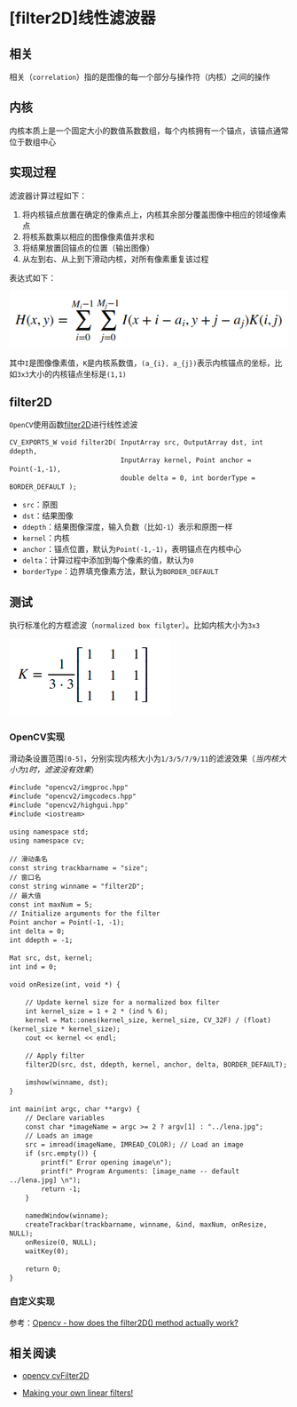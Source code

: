 
# [filter2D]线性滤波器

## 相关

相关（`correlation`）指的是图像的每一个部分与操作符（内核）之间的操作

## 内核

内核本质上是一个固定大小的数值系数数组，每个内核拥有一个锚点，该锚点通常位于数组中心

## 实现过程

滤波器计算过程如下：

1. 将内核锚点放置在确定的像素点上，内核其余部分覆盖图像中相应的领域像素点
2. 将核系数乘以相应的图像像素值并求和
3. 将结果放置回锚点的位置（输出图像）
4. 从左到右、从上到下滑动内核，对所有像素重复该过程

表达式如下：

<!-- $$
H(x,y)=\sum_{i=0}^{M_{i}-1} \sum_{j=0}^{M_{j}-1}I(x+i-a_{i}, y+j-a_{j})K(i,j)
$$ -->

![](./imgs/filter2d.png)

其中`I`是图像像素值，`K`是内核系数值，`(a_{i}, a_{j})`表示内核锚点的坐标，比如`3x3`大小的内核锚点坐标是`(1,1)`

## filter2D

`OpenCV`使用函数[filter2D](https://docs.opencv.org/4.1.0/d5/df1/group__imgproc__hal__functions.html#ga42c2468ab3a1238fbf48458c57169081)进行线性滤波

```
CV_EXPORTS_W void filter2D( InputArray src, OutputArray dst, int ddepth,
                            InputArray kernel, Point anchor = Point(-1,-1),
                            double delta = 0, int borderType = BORDER_DEFAULT );
```

* `src`：原图
* `dst`：结果图像
* `ddepth`：结果图像深度，输入负数（比如`-1`）表示和原图一样
* `kernel`：内核
* `anchor`：锚点位置，默认为`Point(-1,-1)`，表明锚点在内核中心
* `delta`：计算过程中添加到每个像素的值，默认为`0`
* `borderType`：边界填充像素方法，默认为`BORDER_DEFAULT`

## 测试

执行标准化的方框滤波（`normalized box filgter`）。比如内核大小为`3x3`

<!-- $$
K=\frac {1}{3\cdot 3}\begin{bmatrix}
1 & 1 & 1\\ 
1 & 1 & 1\\ 
1 & 1 & 1
\end{bmatrix}
$$ -->

![](./imgs/kernel.png)

### OpenCV实现

滑动条设置范围`[0-5]`，分别实现内核大小为`1/3/5/7/9/11`的滤波效果（*当内核大小为`1`时，滤波没有效果*）

```
#include "opencv2/imgproc.hpp"
#include "opencv2/imgcodecs.hpp"
#include "opencv2/highgui.hpp"
#include <iostream>

using namespace std;
using namespace cv;

// 滑动条名
const string trackbarname = "size";
// 窗口名
const string winname = "filter2D";
// 最大值
const int maxNum = 5;
// Initialize arguments for the filter
Point anchor = Point(-1, -1);
int delta = 0;
int ddepth = -1;

Mat src, dst, kernel;
int ind = 0;

void onResize(int, void *) {

    // Update kernel size for a normalized box filter
    int kernel_size = 1 + 2 * (ind % 6);
    kernel = Mat::ones(kernel_size, kernel_size, CV_32F) / (float) (kernel_size * kernel_size);
    cout << kernel << endl;

    // Apply filter
    filter2D(src, dst, ddepth, kernel, anchor, delta, BORDER_DEFAULT);

    imshow(winname, dst);
}

int main(int argc, char **argv) {
    // Declare variables
    const char *imageName = argc >= 2 ? argv[1] : "../lena.jpg";
    // Loads an image
    src = imread(imageName, IMREAD_COLOR); // Load an image
    if (src.empty()) {
        printf(" Error opening image\n");
        printf(" Program Arguments: [image_name -- default ../lena.jpg] \n");
        return -1;
    }

    namedWindow(winname);
    createTrackbar(trackbarname, winname, &ind, maxNum, onResize, NULL);
    onResize(0, NULL);
    waitKey(0);

    return 0;
}
```

### 自定义实现

参考：[Opencv - how does the filter2D() method actually work?](https://stackoverflow.com/questions/13981699/opencv-how-does-the-filter2d-method-actually-work)

## 相关阅读

* [opencv cvFilter2D](https://blog.csdn.net/u012005313/article/details/46794419)

* [Making your own linear filters!](https://docs.opencv.org/4.1.0/d4/dbd/tutorial_filter_2d.html)

